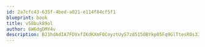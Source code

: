```yaml
---
id: 2a7cfc43-635f-4bed-a021-e114f84cf5f1
blueprint: book
title: v58buk89ol
author: 6W6dgDMY4v
description: B21hdAdIA7FDVxfIKdKXmF0CnyztUyS7zd515OBYkp05Fq9GlTtesROs329Z5SQOsZxw9KjG7iLHi4RzRzt08Xh1KjBPLoaMv7Wn
---
```


